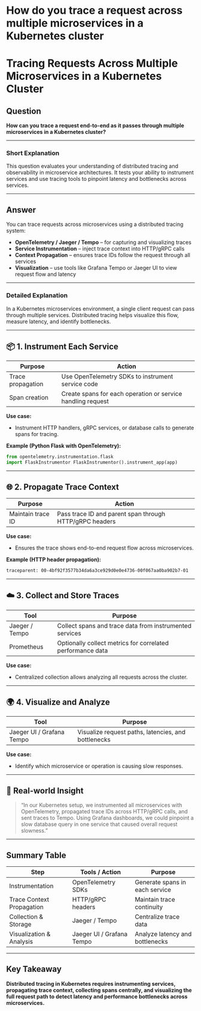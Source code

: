 # How do you trace a request across multiple microservices in a Kubernetes cluster

# Tracing Requests Across Multiple Microservices in a Kubernetes Cluster

## Question

**How can you trace a request end-to-end as it passes through multiple microservices in a Kubernetes cluster?**

---

### Short Explanation

This question evaluates your understanding of distributed tracing and observability in microservice architectures. It tests your ability to instrument services and use tracing tools to pinpoint latency and bottlenecks across services.

---

## Answer

You can trace requests across microservices using a distributed tracing system:

- **OpenTelemetry / Jaeger / Tempo** – for capturing and visualizing traces  
- **Service Instrumentation** – inject trace context into HTTP/gRPC calls  
- **Context Propagation** – ensures trace IDs follow the request through all services  
- **Visualization** – use tools like Grafana Tempo or Jaeger UI to view request flow and latency  

---

### Detailed Explanation

In a Kubernetes microservices environment, a single client request can pass through multiple services. Distributed tracing helps visualize this flow, measure latency, and identify bottlenecks.

---

## 📦 1. Instrument Each Service

| Purpose             | Action                                         |
|---------------------|------------------------------------------------|
| Trace propagation   | Use OpenTelemetry SDKs to instrument service code |
| Span creation       | Create spans for each operation or service handling request |

**Use case:**  
- Instrument HTTP handlers, gRPC services, or database calls to generate spans for tracing.

**Example (Python Flask with OpenTelemetry):**

```python
from opentelemetry.instrumentation.flask 
import FlaskInstrumentor FlaskInstrumentor().instrument_app(app)
```

---

## 🌐 2. Propagate Trace Context

| Purpose          | Action                                         |
|------------------|------------------------------------------------|
| Maintain trace ID | Pass trace ID and parent span through HTTP/gRPC headers |

**Use case:**  
- Ensures the trace shows end-to-end request flow across microservices.

**Example (HTTP header propagation):**

```bash
traceparent: 00-4bf92f3577b34da6a3ce929d0e0e4736-00f067aa0ba902b7-01
```


---

## ☁️ 3. Collect and Store Traces

| Tool          | Purpose                                     |
|---------------|---------------------------------------------|
| Jaeger / Tempo | Collect spans and trace data from instrumented services |
| Prometheus    | Optionally collect metrics for correlated performance data |

**Use case:**  
- Centralized collection allows analyzing all requests across the cluster.

---

## 🌍 4. Visualize and Analyze

| Tool              | Purpose                                    |
|-------------------|--------------------------------------------|
| Jaeger UI / Grafana Tempo | Visualize request paths, latencies, and bottlenecks |

**Use case:**  
- Identify which microservice or operation is causing slow responses.

---

## 🧠 Real-world Insight

> “In our Kubernetes setup, we instrumented all microservices with OpenTelemetry, propagated trace IDs across HTTP/gRPC calls, and sent traces to Tempo. Using Grafana dashboards, we could pinpoint a slow database query in one service that caused overall request slowness.”

---

## Summary Table

| Step                    | Tools / Action                 | Purpose                                 |
|-------------------------|-------------------------------|-----------------------------------------|
| Instrumentation          | OpenTelemetry SDKs             | Generate spans in each service          |
| Trace Context Propagation| HTTP/gRPC headers              | Maintain trace continuity                |
| Collection & Storage     | Jaeger / Tempo                | Centralize trace data                    |
| Visualization & Analysis | Jaeger UI / Grafana Tempo     | Analyze latency and bottlenecks         |

---

## Key Takeaway

**Distributed tracing in Kubernetes requires instrumenting services, propagating trace context, collecting spans centrally, and visualizing the full request path to detect latency and performance bottlenecks across microservices.**


